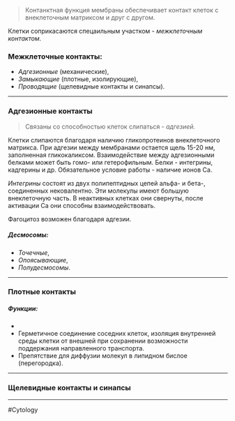 
> Контанктная функция мембраны обеспечивает контакт клеток с внеклеточным матриксом и друг с другом. 

Клетки соприкасаются спецаильным участком - *межклеточным контактом.*

### Межклеточные контакты:

- *Адгезионные* (механические),
- *Замыкающие* (плотные, изолирующие),
- *Проводящие* (щелевидные контакты и синапсы).

---

### Адгезионные контакты

> Связаны со способностью клеток слипаться - *адгезией.*

Клетки слипаются благодаря наличию гликопротеинов внеклеточного матрикса. При адгезии между мембранами остается щель 15-20 нм, заполненная гликокаликсом. Взаимодействие между адгезионными белками может быть гомо- или гетерофильным. Белки - интегрины, кадгерины и др. Обязательное условие работы - наличие ионов Са. 

*Интегрины* состоят из двух полипептидных цепей альфа- и бета-, соединенных нековалентно. Эти молекулы имеют большую внеклеточную часть. В неактивных клетках они свернуты, после активации Са они способны взаимодействовать. 

Фагоцитоз возможен благодаря адгезии. 

##### Десмосомы: 

- *Точечные*,
- *Опоясывающие*,
- *Полудесмосомы*.

---

### Плотные контакты

##### Функции:

- 
- Герметичное соединение соседних клеток, изоляция внутренней среды клетки от внешней при сохранении возможности поддержания направленного транспорта.
- Препятствие для диффузии молекул в липидном бислое (перегородка).

---

### Щелевидные контакты и синапсы



---
#Cytology 